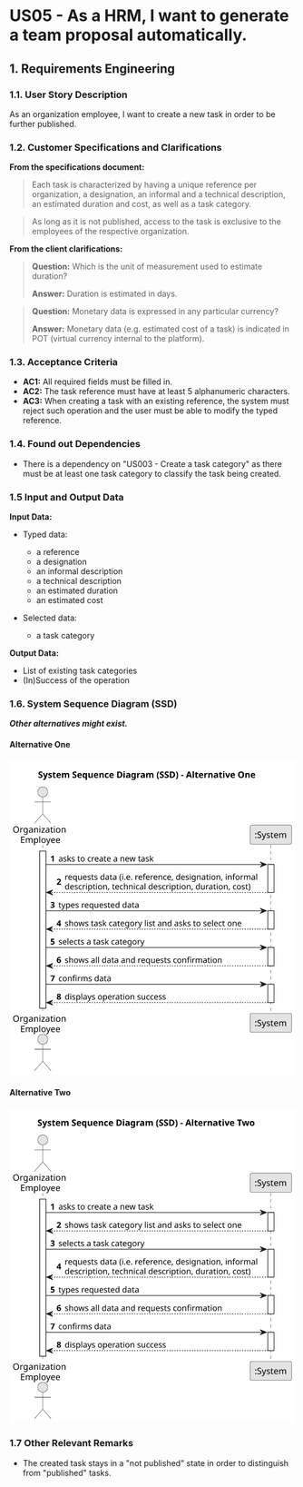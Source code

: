 # US05 - As a HRM, I want to generate a team proposal automatically.


## 1. Requirements Engineering

### 1.1. User Story Description

As an organization employee, I want to create a new task in order to be further published.

### 1.2. Customer Specifications and Clarifications 

**From the specifications document:**

>	Each task is characterized by having a unique reference per organization, a designation, an informal and a technical description, an estimated duration and cost, as well as a task category. 

>	As long as it is not published, access to the task is exclusive to the employees of the respective organization. 

**From the client clarifications:**

> **Question:** Which is the unit of measurement used to estimate duration?
>
> **Answer:** Duration is estimated in days.

> **Question:** Monetary data is expressed in any particular currency?
>
> **Answer:** Monetary data (e.g. estimated cost of a task) is indicated in POT (virtual currency internal to the platform).

### 1.3. Acceptance Criteria

* **AC1:** All required fields must be filled in.
* **AC2:** The task reference must have at least 5 alphanumeric characters.
* **AC3:** When creating a task with an existing reference, the system must reject such operation and the user must be able to modify the typed reference.

### 1.4. Found out Dependencies

* There is a dependency on "US003 - Create a task category" as there must be at least one task category to classify the task being created.

### 1.5 Input and Output Data

**Input Data:**

* Typed data:
    * a reference
    * a designation 
    * an informal description
    * a technical description
    * an estimated duration
    * an estimated cost
	
* Selected data:
    * a task category 

**Output Data:**

* List of existing task categories
* (In)Success of the operation

### 1.6. System Sequence Diagram (SSD)

**_Other alternatives might exist._**

#### Alternative One

![System Sequence Diagram - Alternative One](svg/us006-system-sequence-diagram-alternative-one.svg)

#### Alternative Two

![System Sequence Diagram - Alternative Two](svg/us006-system-sequence-diagram-alternative-two.svg)

### 1.7 Other Relevant Remarks

* The created task stays in a "not published" state in order to distinguish from "published" tasks.
